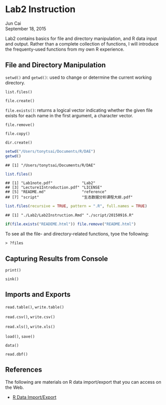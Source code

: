 # Lab2 Instruction
Jun Cai  
September 18, 2015  

Lab2 contains basics for file and directory manipulation, and R data input and output. Rather than a complete collection of functions, I will introduce the frequenty-used functions from my own R experience.

## File and Directory Manipulation

`setwd()` and `getwd()`: used to change or determine the current working directory.

`list.files()`

`file.create()`

`file.exists()`: returns a logical vector indicating whether the given file exists for each name in the first argument, a character vector.

`file.remove()`

`file.copy()`

`dir.create()`


```r
setwd("/Users/tonytsai/Documents/R/DAE")
getwd()
```

```
## [1] "/Users/tonytsai/Documents/R/DAE"
```

```r
list.files()
```

```
## [1] "Lab1note.pdf"             "Lab2"                    
## [3] "Lecture1Introduction.pdf" "LICENSE"                 
## [5] "README.md"                "reference"               
## [7] "script"                   "生态数据分析课程大纲.pdf"
```

```r
list.files(recursive = TRUE, pattern = ".R", full.names = TRUE)
```

```
## [1] "./Lab2/Lab2Instruction.Rmd" "./script/20150916.R"
```

```r
if(file.exists("READEME.html")) file.remove("README.html")
```

To see all the file- and directory-related functions, tyoe the following:

```
> ?files
```

## Capturing Results from Console

`print()`

`sink()`

## Imports and Exports

`read.table()`, `write.table()`

`read.csv()`, `write.csv()`

`read.xls()`, `write.xls()`

`load()`, `save()`

`data()`

`read.dbf()`

## References

The following are materials on R data import/export that you can access on the Web.

- [R Data Import/Export](https://cran.r-project.org/doc/manuals/r-release/R-data.html)
